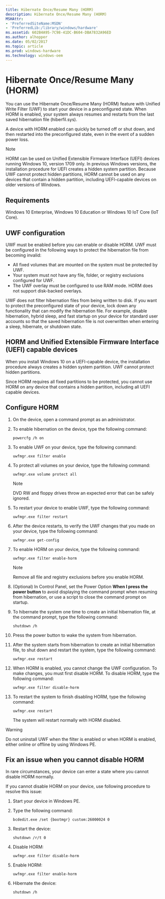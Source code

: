 ```yaml
---
title: Hibernate Once/Resume Many (HORM)
description: Hibernate Once/Resume Many (HORM)
MSHAttr:
- 'PreferredSiteName:MSDN'
- 'PreferredLib:/library/windows/hardware'
ms.assetid: 602B4A95-7C98-41DC-B604-DBA7832A96ED
ms.author: alhopper
ms.date: 05/02/2017
ms.topic: article
ms.prod: windows-hardware
ms.technology: windows-oem
---
```

# Hibernate Once/Resume Many (HORM)

You can use the Hibernate Once/Resume Many (HORM) feature with Unified Write Filter (UWF) to start your device in a preconfigured state. When HORM is enabled, your system always resumes and restarts from the last saved hibernation file (hiberfil.sys).

A device with HORM enabled can quickly be turned off or shut down, and then restarted into the preconfigured state, even in the event of a sudden power loss.

> [!Note]
> HORM can be used on Unified Extensible Firmware Interface (UEFI) devices running Windows 10, version 1709 only. In previous Windows versions, the installation procedure for UEFI creates a hidden system partition. Because UWF cannot protect hidden partitions, HORM cannot be used on any devices that contain a hidden partition, including UEFI-capable devices on older versions of Windows.

## Requirements

Windows 10 Enterprise, Windows 10 Education or Windows 10 IoT Core (IoT Core).

## UWF configuration

UWF must be enabled before you can enable or disable HORM. UWF must be configured in the following ways to protect the hibernation file from becoming invalid:

* All fixed volumes that are mounted on the system must be protected by UWF.
* Your system must not have any file, folder, or registry exclusions configured for UWF.
* The UWF overlay must be configured to use RAM mode. HORM does not support disk-backed overlays.

UWF does not filter hibernation files from being written to disk. If you want to protect the preconfigured state of your device, lock down any functionality that can modify the hibernation file. For example, disable hibernation, hybrid sleep, and fast startup on your device for standard user accounts so that the saved hibernation file is not overwritten when entering a sleep, hibernate, or shutdown state.

## HORM and Unified Extensible Firmware Interface (UEFI) capable devices

When you install Windows 10 on a UEFI-capable device, the installation procedure always creates a hidden system partition. UWF cannot protect hidden partitions.

Since HORM requires all fixed partitions to be protected, you cannot use HORM on any device that contains a hidden partition, including all UEFI capable devices.

## Configure HORM

1. On the device, open a command prompt as an administrator.
1. To enable hibernation on the device, type the following command:

    `powercfg /h on`

1. To enable UWF on your device, type the following command:

    `uwfmgr.exe filter enable`

1. To protect all volumes on your device, type the following command:

    `uwfmgr.exe volume protect all`

   > [!Note]
   > DVD RW and floppy drives throw an expected error that can be safely ignored.

1. To restart your device to enable UWF, type the following command:

    `uwfmgr.exe filter restart`

1. After the device restarts, to verify the UWF changes that you made on your device, type the following command:

    `uwfmgr.exe get-config`

1. To enable HORM on your device, type the following command:

    `uwfmgr.exe filter enable-horm`

   > [!Note]
   > Remove all file and registry exclusions before you enable HORM.

1. (Optional) In Control Panel, set the Power Option **When I press the power button** to avoid displaying the command prompt when resuming from hibernation, or use a script to close the command prompt on startup.
1. To hibernate the system one time to create an initial hibernation file, at the command prompt, type the following command:

    `shutdown /h`

1. Press the power button to wake the system from hibernation.
1. After the system starts from hibernation to create an initial hibernation file, to shut down and restart the system, type the following command:

    `uwfmgr.exe restart`

1. When HORM is enabled, you cannot change the UWF configuration. To make changes, you must first disable HORM. To disable HORM, type the following command:

    `uwfmgr.exe filter disable-horm`

1. To restart the system to finish disabling HORM, type the following command:

    `uwfmgr.exe restart`

    The system will restart normally with HORM disabled.

> [!Warning]
> Do not uninstall UWF when the filter is enabled or when HORM is enabled, either online or offline by using Windows PE.

## Fix an issue when you cannot disable HORM

In rare circumstances, your device can enter a state where you cannot disable HORM normally.

If you cannot disable HORM on your device, use following procedure to resolve this issue:

1. Start your device in Windows PE.
1. Type the following command:

    `bcdedit.exe /set {bootmgr} custom:26000024 0`

1. Restart the device:

    `shutdown /r/t 0`

1. Disable HORM:

    `uwfmgr.exe filter disable-horm`

1. Enable HORM:

    `uwfmgr.exe filter enable-horm`

1. Hibernate the device:

   `shutdown /h`
